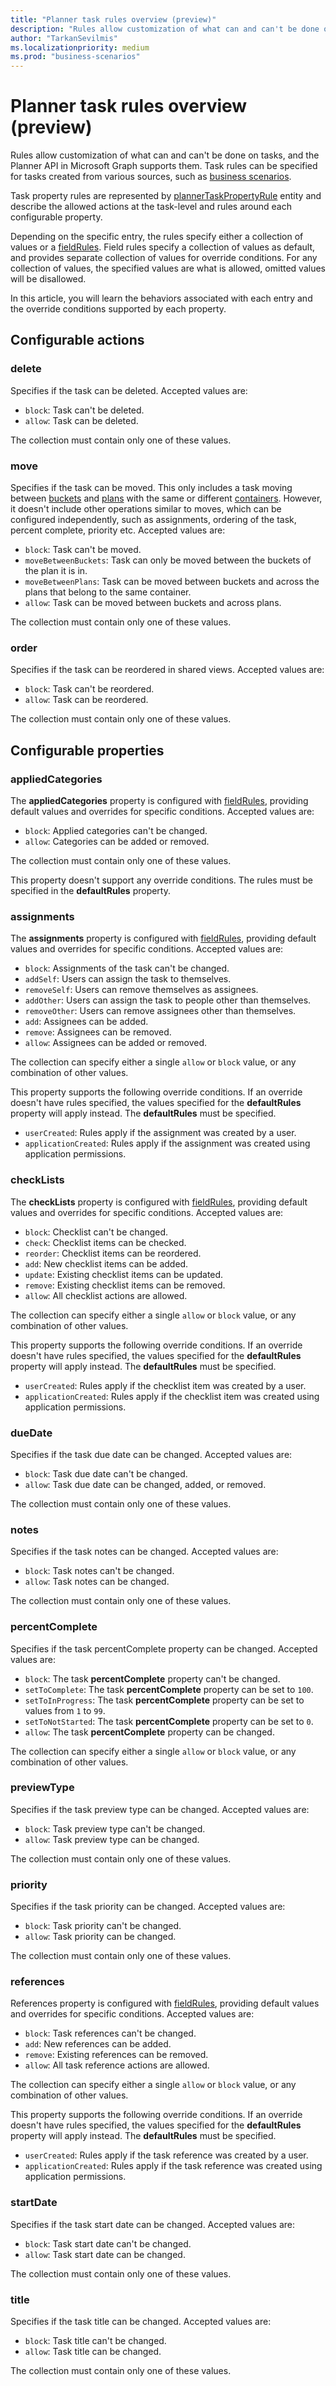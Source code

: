 ```yaml
---
title: "Planner task rules overview (preview)"
description: "Rules allow customization of what can and can't be done on tasks, and the Planner API in Microsoft Graph supports them."
author: "TarkanSevilmis"
ms.localizationpriority: medium
ms.prod: "business-scenarios"
---
```


# Planner task rules overview (preview)

Rules allow customization of what can and can't be done on tasks, and the Planner API in Microsoft Graph supports them. Task rules can be specified for tasks created from various sources, such as [business scenarios](/graph/api/resources/businessscenario-planner-overview).

Task property rules are represented by [plannerTaskPropertyRule](/graph/api/resources/plannertaskpropertyrule) entity and describe the allowed actions at the task-level and rules around each configurable property.

Depending on the specific entry, the rules specify either a collection of values or a [fieldRules](/graph/api/resources/plannerfieldrules). Field rules specify a collection of values as default, and provides separate collection of values for override conditions. For any collection of values, the specified values are what is allowed, omitted values will be disallowed.

In this article, you will learn the behaviors associated with each entry and the override conditions supported by each property.

## Configurable actions

### delete

Specifies if the task can be deleted. Accepted values are:

* `block`: Task can't be deleted.
* `allow`: Task can be deleted.

The collection must contain only one of these values.

### move

Specifies if the task can be moved. This only includes a task moving between [buckets](/graph/api/resources/plannerbucket) and [plans](/graph/api/resources/plannerplan) with the same or different [containers](/graph/api/resources/plannerplancontainer). However, it doesn't include other operations similar to moves, which can be configured independently, such as assignments, ordering of the task, percent complete, priority etc. Accepted values are:

* `block`: Task can't be moved.
* `moveBetweenBuckets`: Task can only be moved between the buckets of the plan it is in.
* `moveBetweenPlans`: Task can be moved between buckets and across the plans that belong to the same container.
* `allow`: Task can be moved between buckets and across plans.

The collection must contain only one of these values.

### order

Specifies if the task can be reordered in shared views. Accepted values are:

* `block`: Task can't be reordered.
* `allow`: Task can be reordered.

The collection must contain only one of these values.

## Configurable properties

### appliedCategories

The **appliedCategories** property is configured with [fieldRules](/graph/api/resources/plannerfieldrules), providing default values and overrides for specific conditions. Accepted values are:

* `block`: Applied categories can't be changed.
* `allow`: Categories can be added or removed.

The collection must contain only one of these values.

This property doesn't support any override conditions. The rules must be specified in the **defaultRules** property.

### assignments

The **assignments** property is configured with [fieldRules](/graph/api/resources/plannerfieldrules), providing default values and overrides for specific conditions. Accepted values are:

* `block`: Assignments of the task can't be changed.
* `addSelf`: Users can assign the task to themselves.
* `removeSelf`: Users can remove themselves as assignees.
* `addOther`: Users can assign the task to people other than themselves.
* `removeOther`: Users can remove assignees other than themselves.
* `add`: Assignees can be added.
* `remove`: Assignees can be removed.
* `allow`: Assignees can be added or removed.

The collection can specify either a single `allow` or `block` value, or any combination of other values.

This property supports the following override conditions. If an override doesn't have rules specified, the values specified for the **defaultRules** property will apply instead. The **defaultRules** must be specified.

* `userCreated`: Rules apply if the assignment was created by a user.
* `applicationCreated`: Rules apply if the assignment was created using application permissions.

### checkLists

The **checkLists** property is configured with [fieldRules](/graph/api/resources/plannerfieldrules), providing default values and overrides for specific conditions. Accepted values are:

* `block`: Checklist can't be changed.
* `check`: Checklist items can be checked.
* `reorder`: Checklist items can be reordered.
* `add`: New checklist items can be added.
* `update`: Existing checklist items can be updated.
* `remove`: Existing checklist items can be removed.
* `allow`: All checklist actions are allowed.

The collection can specify either a single `allow` or `block` value, or any combination of other values.

This property supports the following override conditions. If an override doesn't have rules specified, the values specified for the **defaultRules** property will apply instead. The **defaultRules** must be specified.

* `userCreated`: Rules apply if the checklist item was created by a user.
* `applicationCreated`: Rules apply if the checklist item was created using application permissions.

### dueDate

Specifies if the task due date can be changed. Accepted values are:

* `block`: Task due date can't be changed.
* `allow`: Task due date can be changed, added, or removed.

The collection must contain only one of these values.

### notes

Specifies if the task notes can be changed. Accepted values are:

* `block`: Task notes can't be changed.
* `allow`: Task notes can be changed.

The collection must contain only one of these values.

### percentComplete

Specifies if the task percentComplete property can be changed. Accepted values are:

* `block`: The task **percentComplete** property can't be changed.
* `setToComplete`: The task **percentComplete**  property can be set to `100`.
* `setToInProgress`: The task **percentComplete**  property can be set to values from `1` to `99`.
* `setToNotStarted`: The task **percentComplete**  property can be set to `0`.
* `allow`: The task **percentComplete**  property can be changed.

The collection can specify either a single `allow` or `block` value, or any combination of other values.

### previewType

Specifies if the task preview type can be changed. Accepted values are:

* `block`: Task preview type can't be changed.
* `allow`: Task preview type can be changed.

The collection must contain only one of these values.

### priority

Specifies if the task priority can be changed. Accepted values are:

* `block`: Task priority can't be changed.
* `allow`: Task priority can be changed.

The collection must contain only one of these values.

### references

References property is configured with [fieldRules](/graph/api/resources/plannerfieldrules), providing default values and overrides for specific conditions. Accepted values are:

* `block`: Task references can't be changed.
* `add`: New references can be added.
* `remove`: Existing references can be removed.
* `allow`: All task reference actions are allowed.

The collection can specify either a single `allow` or `block` value, or any combination of other values.

This property supports the following override conditions. If an override doesn't have rules specified, the values specified for the **defaultRules** property will apply instead. The **defaultRules** must be specified.

* `userCreated`: Rules apply if the task reference was created by a user.
* `applicationCreated`: Rules apply if the task reference was created using application permissions.

### startDate

Specifies if the task start date can be changed. Accepted values are:

* `block`: Task start date can't be changed.
* `allow`: Task start date can be changed.

The collection must contain only one of these values.

### title

Specifies if the task title can be changed. Accepted values are:

* `block`: Task title can't be changed.
* `allow`: Task title can be changed.

The collection must contain only one of these values.
